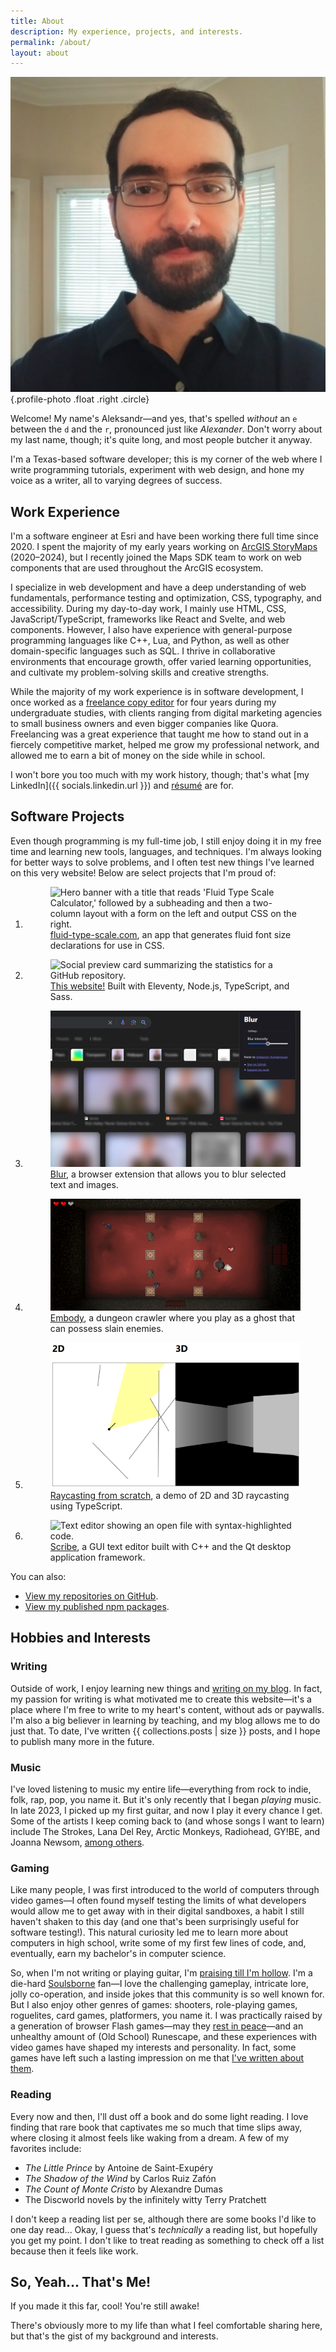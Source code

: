 ```yaml
---
title: About
description: My experience, projects, and interests.
permalink: /about/
layout: about
---
```


![](./images/photo.jpg){.profile-photo .float .right .circle}

Welcome! My name's Aleksandr—and yes, that's spelled _without_ an `e` between the `d` and the `r`, pronounced just like _Alexander_. Don't worry about my last name, though; it's quite long, and most people butcher it anyway.

I'm a Texas-based software developer; this is my corner of the web where I write programming tutorials, experiment with web design, and hone my voice as a writer, all to varying degrees of success.

## Work Experience

I'm a software engineer at Esri and have been working there full time since 2020. I spent the majority of my early years working on [ArcGIS StoryMaps](https://storymaps.arcgis.com/) (2020–2024), but I recently joined the Maps SDK team to work on web components that are used throughout the ArcGIS ecosystem.

I specialize in web development and have a deep understanding of web fundamentals, performance testing and optimization, CSS, typography, and accessibility. During my day-to-day work, I mainly use HTML, CSS, JavaScript/TypeScript, frameworks like React and Svelte, and web components. However, I also have experience with general-purpose programming languages like C++, Lua, and Python, as well as other domain-specific languages such as SQL. I thrive in collaborative environments that encourage growth, offer varied learning opportunities, and cultivate my problem-solving skills and creative strengths.

While the majority of my work experience is in software development, I once worked as a [freelance copy editor](https://www.upwork.com/freelancers/~014eb3a95d4d1fd855?s=1110580753635725312) for four years during my undergraduate studies, with clients ranging from digital marketing agencies to small business owners and even bigger companies like Quora. Freelancing was a great experience that taught me how to stand out in a fiercely competitive market, helped me grow my professional network, and allowed me to earn a bit of money on the side while in school.

I won't bore you too much with my work history, though; that's what [my LinkedIn]({{ socials.linkedin.url }}) and [résumé](/resume.pdf) are for.

## Software Projects

Even though programming is my full-time job, I still enjoy doing it in my free time and learning new tools, languages, and techniques. I'm always looking for better ways to solve problems, and I often test new things I've learned on this very website! Below are select projects that I'm proud of:

<ol class="grid col-2 gap-5" style="--grid-item-min-width: calc(200rem/16);">
  <li>
    <figure class="project">
      <img src="https://www.fluid-type-scale.com/images/thumbnail.png" alt="Hero banner with a title that reads 'Fluid Type Scale Calculator,' followed by a subheading and then a two-column layout with a form on the left and output CSS on the right.">
      <figcaption><a class="card-link" href="https://www.fluid-type-scale.com/">fluid-type-scale.com</a>, an app that generates fluid font size declarations for use in CSS.</figcaption>
    </figure>
  </li>
  <li>
    <figure class="project">
      <img src="https://opengraph.githubassets.com/7b88420dcc699f764a464b92ab2169c8b2fa380fdc27e65ff9fbb44bcdecc2ba/AleksandrHovhannisyan/aleksandrhovhannisyan.com" alt="Social preview card summarizing the statistics for a GitHub repository.">
      <figcaption><a class="card-link" href="https://github.com/AleksandrHovhannisyan/aleksandrhovhannisyan.com/">This website!</a> Built with Eleventy, Node.js, TypeScript, and Sass.</figcaption>
    </figure>
  </li>
  <li>
    <figure class="project">
      <img src="https://raw.githubusercontent.com/AleksandrHovhannisyan/blur/refs/heads/master/screenshots/google.jpg" alt="Google image search results blurred out. The browser address bar has a popup open for the extension, with a range slider to change the blur intensity.">
      <figcaption><a class="card-link" href="https://github.com/AleksandrHovhannisyan/blur">Blur</a>, a browser extension that allows you to blur selected text and images.</figcaption>
    </figure>
  </li>
  <li>
    <figure class="project">
      <img src="https://raw.githubusercontent.com/AleksandrHovhannisyan/EmbodyGame/refs/heads/master/Screenshots/Possession.PNG" alt="Top-down view of a game scene with dark lighting, murky red walls, traps, obstacles, 2/3 hearts, one half heart container, and a dead enemy with a glowing interaction ring around it.">
      <figcaption><a class="card-link" href="https://github.com/AleksandrHovhannisyan/EmbodyGame">Embody</a>, a dungeon crawler where you play as a ghost that can possess slain enemies.</figcaption>
    </figure>
  </li>
  <li>
    <figure class="project">
      <img src="https://raw.githubusercontent.com/AleksandrHovhannisyan/raycasting-js/master/public/screenshot.png" alt="A top-down 2D scene depicting the player as a black dot with a line pointing in the direction it is facing. A yellow cone of view in front of it intersects with walls.">
      <figcaption><a class="card-link" href="https://raycasting-from-scratch.netlify.app/">Raycasting from scratch</a>, a demo of 2D and 3D raycasting using TypeScript.</figcaption>
    </figure>
  </li>
  <li>
    <figure class="project">
      <img src="https://user-images.githubusercontent.com/19352442/75026523-1f34a880-546b-11ea-866c-68d2b1286a26.PNG" alt="Text editor showing an open file with syntax-highlighted code.">
      <figcaption><a class="card-link" href="https://github.com/AleksandrHovhannisyan/Scribe-Text-Editor">Scribe</a>, a GUI text editor built with C++ and the Qt desktop application framework.</figcaption>
    </figure>
  </li>
</ol>

You can also:

- [View my repositories on GitHub](https://github.com/AleksandrHovhannisyan?tab=repositories).
- [View my published npm packages](https://www.npmjs.com/~aleksandrhovhannisyan).

## Hobbies and Interests

### Writing

Outside of work, I enjoy learning new things and [writing on my blog](/blog/). In fact, my passion for writing is what motivated me to create this website—it's a place where I'm free to write to my heart's content, without ads or paywalls. I'm also a big believer in learning by teaching, and my blog allows me to do just that. To date, I've written {{ collections.posts | size }} posts, and I hope to publish many more in the future.

### Music

I've loved listening to music my entire life—everything from rock to indie, folk, rap, pop, you name it. But it's only recently that I began *playing* music. In late 2023, I picked up my first guitar, and now I play it every chance I get. Some of the artists I keep coming back to (and whose songs I want to learn) include The Strokes, Lana Del Rey, Arctic Monkeys, Radiohead, GY!BE, and Joanna Newsom, [among others](https://open.spotify.com/playlist/4Xmn0rj4Qsbd431tPZOsMV?si=uR3_Vx-mR--g6rKWIRKtTA).

### Gaming

Like many people, I was first introduced to the world of computers through video games—I often found myself testing the limits of what developers would allow me to get away with in their digital sandboxes, a habit I still haven't shaken to this day (and one that's been surprisingly useful for software testing!). This natural curiosity led me to learn more about computers in high school, write some of my first few lines of code, and, eventually, earn my bachelor's in computer science.

So, when I'm not writing or playing guitar, I'm [praising till I'm hollow](https://www.youtube.com/watch?v=mp28JPs25ek). I'm a die-hard [Soulsborne](https://en.wikipedia.org/wiki/Souls_(series)) fan—I love the challenging gameplay, intricate lore, jolly co-operation, and inside jokes that this community is so well known for. But I also enjoy other genres of games: shooters, role-playing games, roguelites, card games, platformers, you name it. I was practically raised by a generation of browser Flash games—may they [rest in peace](/blog/rest-in-peace-flash/)—and an unhealthy amount of (Old School) Runescape, and these experiences with video games have shaped my interests and personality. In fact, some games have left such a lasting impression on me that [I've written about them](/tags/gaming/).

### Reading

Every now and then, I'll dust off a book and do some light reading. I love finding that rare book that captivates me so much that time slips away, where closing it almost feels like waking from a dream. A few of my favorites include:

- *The Little Prince* by Antoine de Saint-Exupéry
- *The Shadow of the Wind* by Carlos Ruiz Zafón
- *The Count of Monte Cristo* by Alexandre Dumas
- The Discworld novels by the infinitely witty Terry Pratchett

I don't keep a reading list per se, although there are some books I'd like to one day read... Okay, I guess that's *technically* a reading list, but hopefully you get my point. I don't like to treat reading as something to check off a list because then it feels like work.

## So, Yeah... That's Me!

If you made it this far, cool! You're still awake!

There's obviously more to my life than what I feel comfortable sharing here, but that's the gist of my background and interests.

